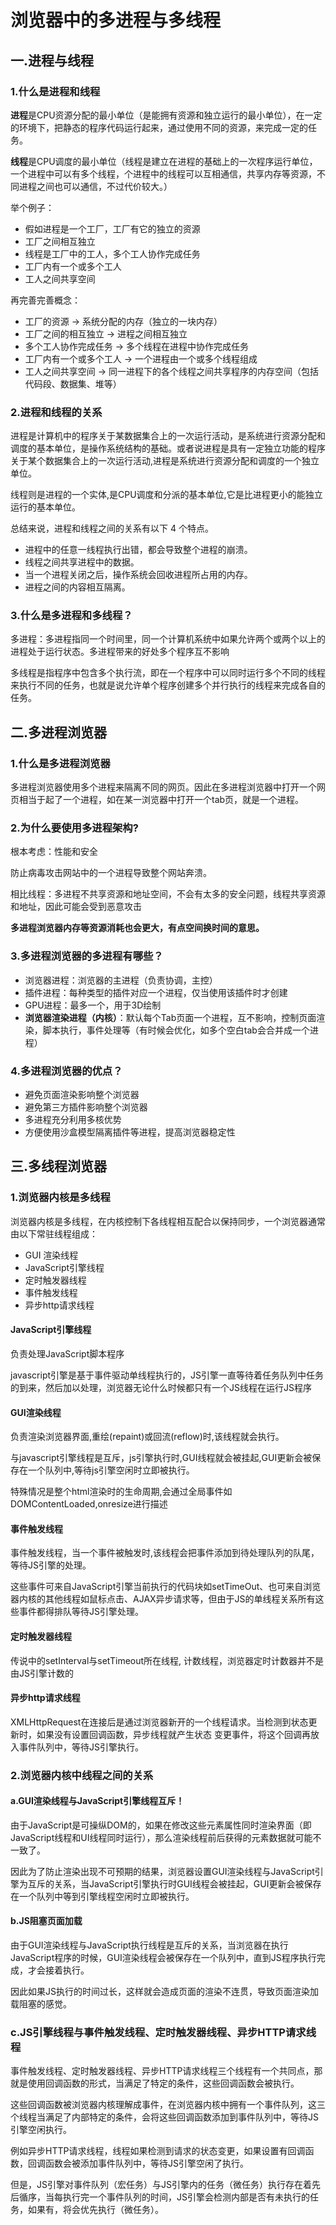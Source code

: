 # 浏览器中的多进程与多线程

## 一.进程与线程

### **1.什么是进程和线程**

**进程**是CPU资源分配的最小单位（是能拥有资源和独立运行的最小单位），在一定的环境下，把静态的程序代码运行起来，通过使用不同的资源，来完成一定的任务。

**线程**是CPU调度的最小单位（线程是建立在进程的基础上的一次程序运行单位，一个进程中可以有多个线程，个进程中的线程可以互相通信，共享内存等资源，不同进程之间也可以通信，不过代价较大。）



举个例子：

- 假如进程是一个工厂，工厂有它的独立的资源
- 工厂之间相互独立
- 线程是工厂中的工人，多个工人协作完成任务
- 工厂内有一个或多个工人
- 工人之间共享空间

再完善完善概念：

- 工厂的资源 -> 系统分配的内存（独立的一块内存）
- 工厂之间的相互独立 -> 进程之间相互独立
- 多个工人协作完成任务 -> 多个线程在进程中协作完成任务
- 工厂内有一个或多个工人 -> 一个进程由一个或多个线程组成
- 工人之间共享空间 -> 同一进程下的各个线程之间共享程序的内存空间（包括代码段、数据集、堆等）

### **2.进程和线程的关系**

进程是计算机中的程序关于某数据集合上的一次运行活动，是系统进行资源分配和调度的基本单位，是操作系统结构的基础。或者说进程是具有一定独立功能的程序关于某个数据集合上的一次运行活动,进程是系统进行资源分配和调度的一个独立单位。

线程则是进程的一个实体,是CPU调度和分派的基本单位,它是比进程更小的能独立运行的基本单位。

总结来说，进程和线程之间的关系有以下 4 个特点。

- 进程中的任意一线程执行出错，都会导致整个进程的崩溃。
- 线程之间共享进程中的数据。
- 当一个进程关闭之后，操作系统会回收进程所占用的内存。
- 进程之间的内容相互隔离。

### **3.什么是多进程和多线程？**

多进程：多进程指同一个时间里，同一个计算机系统中如果允许两个或两个以上的进程处于运行状态。多进程带来的好处多个程序互不影响

多线程是指程序中包含多个执行流，即在一个程序中可以同时运行多个不同的线程来执行不同的任务，也就是说允许单个程序创建多个并行执行的线程来完成各自的任务。



## 二.多进程浏览器

### **1.什么是多进程浏览器**

多进程浏览器使用多个进程来隔离不同的网页。因此在多进程浏览器中打开一个网页相当于起了一个进程，如在某一浏览器中打开一个tab页，就是一个进程。

### **2.为什么要使用多进程架构?**

根本考虑：性能和安全

防止病毒攻击网站中的一个进程导致整个网站奔溃。

相比线程：多进程不共享资源和地址空间，不会有太多的安全问题，线程共享资源和地址，因此可能会受到恶意攻击

**多进程浏览器内存等资源消耗也会更大，有点空间换时间的意思。**

### **3.多进程浏览器的多进程有哪些？**

- 浏览器进程：浏览器的主进程（负责协调，主控）
- 插件进程：每种类型的插件对应一个进程，仅当使用该插件时才创建
- GPU进程：最多一个，用于3D绘制
- **浏览器渲染进程（内核）**：默认每个Tab页面一个进程，互不影响，控制页面渲染，脚本执行，事件处理等（有时候会优化，如多个空白tab会合并成一个进程）

### **4.多进程浏览器的优点？**

- 避免页面渲染影响整个浏览器
- 避免第三方插件影响整个浏览器
- 多进程充分利用多核优势
- 方便使用沙盒模型隔离插件等进程，提高浏览器稳定性



## 三.多线程浏览器

### **1.浏览器内核是多线程**

浏览器内核是多线程，在内核控制下各线程相互配合以保持同步，一个浏览器通常由以下常驻线程组成：

- GUI 渲染线程
- JavaScript引擎线程
- 定时触发器线程
- 事件触发线程
- 异步http请求线程

#### **JavaScript引擎线程**

负责处理JavaScript脚本程序

javascript引擎是基于事件驱动单线程执行的，JS引擎一直等待着任务队列中任务的到来，然后加以处理，浏览器无论什么时候都只有一个JS线程在运行JS程序

#### GUI渲染线程

负责渲染浏览器界面,重绘(repaint)或回流(reflow)时,该线程就会执行。

与javascript引擎线程是互斥，js引擎执行时,GUI线程就会被挂起,GUI更新会被保存在一个队列中,等待js引擎空闲时立即被执行。

特殊情况是整个html渲染时的生命周期,会通过全局事件如DOMContentLoaded,onresize进行描述

#### 事件触发线程

事件触发线程，当一个事件被触发时,该线程会把事件添加到待处理队列的队尾，等待JS引擎的处理。

这些事件可来自JavaScript引擎当前执行的代码块如setTimeOut、也可来自浏览器内核的其他线程如鼠标点击、AJAX异步请求等，但由于JS的单线程关系所有这些事件都得排队等待JS引擎处理。

#### **定时触发器线程**

传说中的setInterval与setTimeout所在线程, 计数线程，浏览器定时计数器并不是由JS引擎计数的

#### **异步http请求线程**

XMLHttpRequest在连接后是通过浏览器新开的一个线程请求。当检测到状态更新时，如果没有设置回调函数，异步线程就产生状态 变更事件，将这个回调再放入事件队列中，等待JS引擎执行。

### **2.浏览器内核中线程之间的关系**

#### **a.GUI渲染线程与JavaScript引擎线程互斥！**

由于JavaScript是可操纵DOM的，如果在修改这些元素属性同时渲染界面（即JavaScript线程和UI线程同时运行），那么渲染线程前后获得的元素数据就可能不一致了。

因此为了防止渲染出现不可预期的结果，浏览器设置GUI渲染线程与JavaScript引擎为互斥的关系，当JavaScript引擎执行时GUI线程会被挂起，GUI更新会被保存在一个队列中等到引擎线程空闲时立即被执行。

#### **b.JS阻塞页面加载**

由于GUI渲染线程与JavaScript执行线程是互斥的关系，当浏览器在执行JavaScript程序的时候，GUI渲染线程会被保存在一个队列中，直到JS程序执行完成，才会接着执行。

因此如果JS执行的时间过长，这样就会造成页面的渲染不连贯，导致页面渲染加载阻塞的感觉。

### c.JS引擎线程与事件触发线程、定时触发器线程、异步HTTP请求线程

事件触发线程、定时触发器线程、异步HTTP请求线程三个线程有一个共同点，那就是使用回调函数的形式，当满足了特定的条件，这些回调函数会被执行。

这些回调函数被浏览器内核理解成事件，在浏览器内核中拥有一个事件队列，这三个线程当满足了内部特定的条件，会将这些回调函数添加到事件队列中，等待JS引擎空闲执行。

例如异步HTTP请求线程，线程如果检测到请求的状态变更，如果设置有回调函数，回调函数会被添加事件队列中，等待JS引擎空闲了执行。

但是，JS引擎对事件队列（宏任务）与JS引擎内的任务（微任务）执行存在着先后循序，当每执行完一个事件队列的时间，JS引擎会检测内部是否有未执行的任务，如果有，将会优先执行（微任务）。